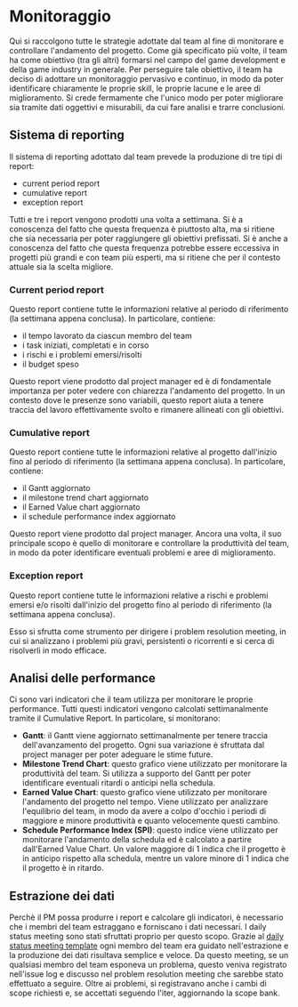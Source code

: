 # Monitoraggio

Qui si raccolgono tutte le strategie adottate dal team al fine di monitorare e controllare l'andamento del progetto. Come già specificato più volte, il team ha come obiettivo (tra gli altri) formarsi nel campo del game development e della game industry in generale. Per perseguire tale obiettivo, il team ha deciso di adottare un monitoraggio pervasivo e continuo, in modo da poter identificare chiaramente le proprie skill, le proprie lacune e le aree di miglioramento. Si crede fermamente che l'unico modo per poter migliorare sia tramite dati oggettivi e misurabili, da cui fare analisi e trarre conclusioni.

## Sistema di reporting

Il sistema di reporting adottato dal team prevede la produzione di tre tipi di report:

- current period report
- cumulative report
- exception report

Tutti e tre i report vengono prodotti una volta a settimana. Si è a conoscenza del fatto che questa frequenza è piuttosto alta, ma si ritiene che sia necessaria per poter raggiungere gli obiettivi prefissati. Si è anche a conoscenza del fatto che questa frequenza potrebbe essere eccessiva in progetti più grandi e con team più esperti, ma si ritiene che per il contesto attuale sia la scelta migliore.

### Current period report

Questo report contiene tutte le informazioni relative al periodo di riferimento (la settimana appena conclusa). In particolare, contiene:

- il tempo lavorato da ciascun membro del team
- i task iniziati, completati e in corso
- i rischi e i problemi emersi/risolti
- il budget speso

Questo report viene prodotto dal project manager ed è di fondamentale importanza per poter vedere con chiarezza l'andamento del progetto. In un contesto dove le presenze sono variabili, questo report aiuta a tenere traccia del lavoro effettivamente svolto e rimanere allineati con gli obiettivi.

### Cumulative report

Questo report contiene tutte le informazioni relative al progetto dall'inizio fino al periodo di riferimento (la settimana appena conclusa). In particolare, contiene:

- il Gantt aggiornato
- il milestone trend chart aggiornato
- il Earned Value chart aggiornato
- il schedule performance index aggiornato

Questo report viene prodotto dal project manager. Ancora una volta, il suo principale scopo è quello di monitorare e controllare la produttività del team, in modo da poter identificare eventuali problemi e aree di miglioramento.

### Exception report

Questo report contiene tutte le informazioni relative a rischi e problemi emersi e/o risolti dall'inizio del progetto fino al periodo di riferimento (la settimana appena conclusa).

Esso si sfrutta come strumento per dirigere i problem resolution meeting, in cui si analizzano i problemi più gravi, persistenti o ricorrenti e si cerca di risolverli in modo efficace.

## Analisi delle performance

Ci sono vari indicatori che il team utilizza per monitorare le proprie performance. Tutti questi indicatori vengono calcolati settimanalmente tramite il Cumulative Report. In particolare, si monitorano:

- **Gantt**: il Gantt viene aggiornato settimanalmente per tenere traccia dell'avanzamento del progetto. Ogni sua variazione è sfruttata dal project manager per poter adeguare le stime future.
- **Milestone Trend Chart**: questo grafico viene utilizzato per monitorare la produttività del team. Si utilizza a supporto del Gantt per poter identificare eventuali ritardi o anticipi nella schedula.
- **Earned Value Chart**: questo grafico viene utilizzato per monitorare l'andamento del progetto nel tempo. Viene utilizzato per analizzare l'equilibrio del team, in modo da avere a colpo d'occhio i periodi di maggiore e minore produttività e quanto velocemente questi cambino.
- **Schedule Performance Index (SPI)**: questo indice viene utilizzato per monitorare l'andamento della schedula ed è calcolato a partire dall'Earned Value Chart. Un valore maggiore di 1 indica che il progetto è in anticipo rispetto alla schedula, mentre un valore minore di 1 indica che il progetto è in ritardo.

## Estrazione dei dati

Perchè il PM possa produrre i report e calcolare gli indicatori, è necessario che i membri del team estraggano e forniscano i dati necessari. I daily status meeting sono stati sfruttati proprio per questo scopo. Grazie al [daily status meeting template](./appendices/daily-meeting-template.md) ogni membro del team era guidato nell'estrazione e la produzione dei dati risultava semplice e veloce. Da questo meeting, se un qualsiasi membro del team esponeva un problema, questo veniva registrato nell'issue log e discusso nel problem resolution meeting che sarebbe stato effettuato a seguire. Oltre ai problemi, si registravano anche i cambi di scope richiesti e, se accettati seguendo l'iter, aggiornando la scope bank.
